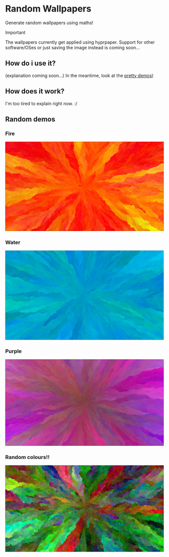 # Random Wallpapers
Generate random wallpapers using maths!

> [!IMPORTANT]
> The wallpapers currently get applied using hyprpaper. Support for other software/OSes or just saving the image instead is coming soon...

## How do i use it?
(explanation coming soon...) 
In the meantime, look at the [pretty demos](#random-demos))

## How does it work?
I'm too tired to explain right now. :/

## Random demos
### Fire
![[](https://raw.githubusercontent.com/zakkbob/dynamic-wallpapers/refs/heads/main/demos/fire.png)](https://raw.githubusercontent.com/zakkbob/dynamic-wallpapers/refs/heads/main/demos/fire.png)
### Water
![[](https://raw.githubusercontent.com/zakkbob/dynamic-wallpapers/refs/heads/main/demos/ocean.png)](https://raw.githubusercontent.com/zakkbob/dynamic-wallpapers/refs/heads/main/demos/ocean.png)
### Purple
![[](https://raw.githubusercontent.com/zakkbob/dynamic-wallpapers/refs/heads/main/demos/purple.png)](https://raw.githubusercontent.com/zakkbob/dynamic-wallpapers/refs/heads/main/demos/purple.png)
### Random colours!!
![[](https://raw.githubusercontent.com/zakkbob/dynamic-wallpapers/refs/heads/main/demos/random-colors.png)](https://raw.githubusercontent.com/zakkbob/dynamic-wallpapers/refs/heads/main/demos/random-colors.png)
